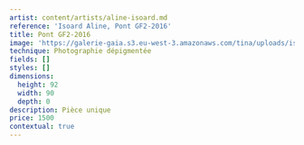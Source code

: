 ```yaml
---
artist: content/artists/aline-isoard.md
reference: 'Isoard Aline, Pont GF2-2016'
title: Pont GF2-2016
image: 'https://galerie-gaia.s3.eu-west-3.amazonaws.com/tina/uploads/isoard-aline/Galerie Gaia - Aline Isoard - pont GF2-2016,92x90w.jpg'
technique: Photographie dépigmentée
fields: []
styles: []
dimensions:
  height: 92
  width: 90
  depth: 0
description: Pièce unique
price: 1500
contextual: true
---
```


